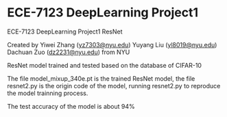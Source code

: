 # ECE-7123 DeepLearning Project1
 ECE-7123 DeepLearning Project1 ResNet



Created by 
Yiwei Zhang (yz7303@nyu.edu) 
Yuyang Liu (yl8019@nyu.edu) 
Dachuan Zuo (dz2231@nyu.edu)
from NYU

ResNet model trained and tested based on the database of CIFAR-10


The file model_mixup_340e.pt is the trained ResNet model,
the file resnet2.py is the origin code of the model, 
running resnet2.py to reproduce the model trainning process.

The test accuracy of the model is about 94%
